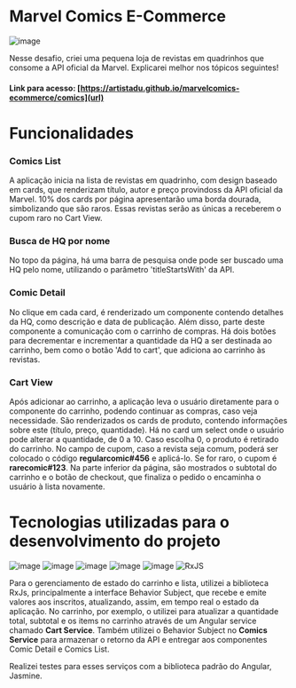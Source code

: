 # Marvel Comics E-Commerce

![image](https://upload.wikimedia.org/wikipedia/commons/thumb/b/b9/Marvel_Logo.svg/2560px-Marvel_Logo.svg.png)

Nesse desafio, criei uma pequena loja de revistas em quadrinhos que consome a API oficial da Marvel. Explicarei melhor nos tópicos seguintes!

#### Link para acesso: [https://artistadu.github.io/marvelcomics-ecommerce/comics](url)

# Funcionalidades

### Comics List
A aplicação inicia na lista de revistas em quadrinho, com design baseado em cards, que renderizam título, autor e preço provindoss da API oficial da Marvel. 10% dos cards por página apresentarão uma borda dourada, simbolizando que são raros. Essas revistas serão as únicas a receberem o cupom raro no Cart View. 

### Busca de HQ por nome

No topo da página, há uma barra de pesquisa onde pode ser buscado uma HQ pelo nome, utilizando o parâmetro 'titleStartsWith' da API.

### Comic Detail
No clique em cada card, é renderizado um componente contendo detalhes da HQ, como descrição e data de publicação. Além disso, parte deste componente a comunicação com o carrinho de compras. Há dois botões para decrementar e incrementar a quantidade da HQ a ser destinada ao carrinho, bem como o botão 'Add to cart', que adiciona ao carrinho às revistas.

### Cart View

Após adicionar ao carrinho, a aplicação leva o usuário diretamente para o componente do carrinho, podendo continuar as compras, caso veja necessidade. São renderizados os cards de produto, contendo informações sobre este (título, preço, quantidade). Há no card um select onde o usuário pode alterar a quantidade, de 0 a 10. Caso escolha 0, o produto é retirado do carrinho. No campo de cupom, caso a revista seja comum, poderá ser colocado o código **regularcomic#456** e aplicá-lo. Se for raro, o cupom é **rarecomic#123**. Na parte inferior da página, são mostrados o subtotal do carrinho e o botão de checkout, que finaliza o pedido o encaminha o usuário à lista novamente. 

# Tecnologias utilizadas para o desenvolvimento do projeto

![image](https://img.shields.io/badge/Angular-DD0031?style=for-the-badge&logo=angular&logoColor=white)
![image](https://img.shields.io/badge/TypeScript-007ACC?style=for-the-badge&logo=typescript&logoColor=white)
![image](https://img.shields.io/badge/Sass-CC6699?style=for-the-badge&logo=sass&logoColor=white)
![image](https://img.shields.io/badge/HTML5-E34F26?style=for-the-badge&logo=html5&logoColor=white)
![image](https://img.shields.io/badge/Jasmine-8A4182?style=for-the-badge&logo=Jasmine&logoColor=white)
![RxJS](https://img.shields.io/badge/rxjs-%23B7178C.svg?style=for-the-badge&logo=reactivex&logoColor=white)

Para o gerenciamento de estado do carrinho e lista, utilizei a biblioteca RxJs, principalmente a interface Behavior Subject, que recebe e emite valores aos inscritos, atualizando, assim, em tempo real o estado da aplicação. No carrinho, por exemplo, o utilizei para atualizar a quantidade total, subtotal e os items no carrinho através de um Angular service chamado **Cart Service**. Também utilizei o Behavior Subject no **Comics Service** para armazenar o retorno da API e entregar aos componentes Comic Detail e Comics List.

Realizei testes para esses serviços com a biblioteca padrão do Angular, Jasmine.
